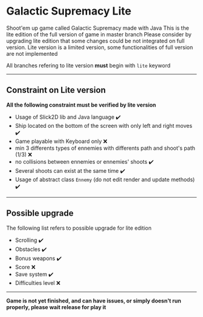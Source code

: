 # Galactic Supremacy Lite
Shoot'em up game called Galactic Supremacy made with Java
This is the lite edition of the full version of game in master branch
Please consider by upgrading lite edition that some changes could be not integrated on full version.
Lite version is a limited version, some functionalities of full version are not implemented

All branches refering to lite version **must** begin with `lite` keyword

-------------

## Constraint on Lite version
**All the following constraint must be verified by lite version**
* Usage of Slick2D lib and Java language ✔️
* Ship located on the bottom of the screen with only left and right moves ✔️
* Game playable with Keyboard only ❌
* min 3 differents types of ennemies with differents path and shoot's path (1/3) ❌
* no collisions between ennemies or ennemies' shoots ✔️
* Several shoots can exist at the same time ✔️
* Usage of abstract class `Ennemy` (do not edit render and update methods) ✔️

-----------

## Possible upgrade
The following list refers to possible upgrade for lite edition
* Scrolling ✔️
* Obstacles ✔️
* Bonus weapons ✔️
* Score ❌
* Save system ✔️
* Difficulties level ❌

-----------

__**Game is not yet finished, and can have issues, or simply doesn't run properly, please wait release for play it**__

